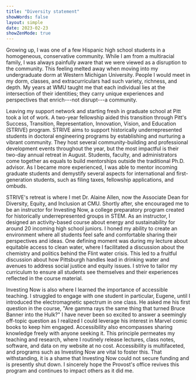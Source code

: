 ```yaml
---
title: "Diversity statement"
showWords: false
layout: simple
date: 2023-02-23
showZenMode: true
---
```


Growing up, I was one of a few Hispanic high school students in a homogeneous, conservative community.
While I am from a multiracial family, I was always painfully aware that we were viewed as a disruption to the community.
This feeling melted away when moving into my undergraduate dorm at Western Michigan University.
People I would meet in my dorm, classes, and extracurriculars had such variety, richness, and depth.
My years at WMU taught me that each individual lies at the intersection of their identities; they carry unique experiences and perspectives that enrich---not disrupt---a community.

Leaving my support network and starting fresh in graduate school at Pitt took a lot of work.
A two-year fellowship aided this transition through Pitt's Success, Transition, Representation, Innovation, Vision, and Education (STRIVE) program.
STRIVE aims to support historically underrepresented students in doctoral engineering programs by establishing and nurturing a vibrant community.
They host several community-building and professional development events throughout the year, but the most impactful is their two-day annual retreat in August.
Students, faculty, and administrators come together as equals to build mentorships outside the traditional Ph.D. advisor.
As I became more experienced, I was able to mentor incoming graduate students and demystify several aspects for international and first-generation students, such as filing taxes, fellowship applications, and ombuds.

STRIVE's retreat is where I met Dr. Alaine Allen, now the Associate Dean for Diversity, Equity, and Inclusion at CMU.
Shortly after, she encouraged me to be an instructor for Investing Now, a college preparatory program created for historically underrepresented groups in STEM.
As an instructor, I designed an activity-based course about energy and sustainability for around 20 incoming high school juniors.
I honed my ability to create an environment where all students feel safe and comfortable sharing their perspectives and ideas.
One defining moment was during my lecture about equitable access to clean water, where I facilitated a discussion about the chemistry and politics behind the Flint water crisis.
This led to a fruitful discussion about how Pittsburgh handles lead in drinking water and avenues to address social justice and equity issues.
I strive to tailor my curriculum to ensure all students see themselves and their experiences reflected in the course material.

Investing Now is also where I learned the importance of accessible teaching.
I struggled to engage with one student in particular, Eugene, until I introduced the electromagnetic spectrum in one class.
He asked me his first question in the course, "Are gamma rays the same thing that turned Bruce Banner into the Hulk?"
I have never been so excited to answer a seemingly off-topic question as I realized I could leverage his interest in Marvel comic books to keep him engaged.
Accessibility also encompasses sharing knowledge freely with anyone seeking it.
This principle permeates my teaching and research, where I routinely release lectures, class notes, software, and data on my website at no cost.
Accessibility is multifaceted, and programs such as Investing Now are vital to foster this.
That withstanding, it is a shame that Investing Now could not secure funding and is presently shut down.
I sincerely hope the Provost's office revives this program and continues to impact others as it did me.
